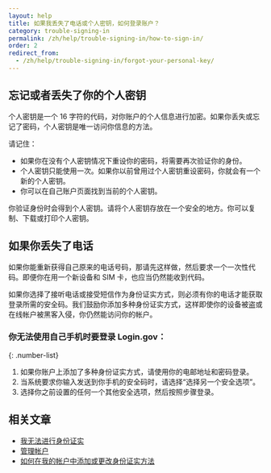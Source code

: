 ```yaml
---
layout: help
title: 如果我丢失了电话或个人密钥，如何登录账户？
category: trouble-signing-in
permalink: /zh/help/trouble-signing-in/how-to-sign-in/
order: 2
redirect_from:
  - /zh/help/trouble-signing-in/forgot-your-personal-key/
---
```


## 忘记或者丢失了你的个人密钥

个人密钥是一个 16 字符的代码，对你账户的个人信息进行加密。如果你丢失或忘记了密码，个人密钥是唯一访问你信息的方法。

请记住：

- 如果你在没有个人密钥情况下重设你的密码，将需要再次验证你的身份。
- 个人密钥只能使用一次。如果你以前曾用过个人密钥重设密码，你就会有一个新的个人密钥。
- 你可以在自己账户页面找到当前的个人密钥。

你验证身份时会得到个人密钥。请将个人密钥存放在一个安全的地方。你可以复制、下载或打印个人密钥。

## 如果你丢失了电话

如果你能重新获得自己原来的电话号码，那请先这样做，然后要求一个一次性代码。即便你在用一个新设备和 SIM 卡，也应当仍然能收到代码。

如果你选择了接听电话或接受短信作为身份证实方式，则必须有你的电话才能获取登录所需的安全码。我们鼓励你添加多种身份证实方式，这样即使你的设备被盗或在线帐户被黑客入侵，你仍然能访问你的帐户。

### 你无法使用自己手机时要登录 Login.gov：

{: .number-list}

1. 如果你账户上添加了多种身份证实方式，请使用你的电邮地址和密码登录。
1. 当系统要求你输入发送到你手机的安全码时，请选择“选择另一个安全选项”。
1. 选择你之前设置的任何一个其他安全选项，然后按照步骤登录。

## 相关文章

* [我无法进行身份证实](#)
* [管理帐户](#)
* [如何在我的帐户中添加或更改身份证实方法](#)
